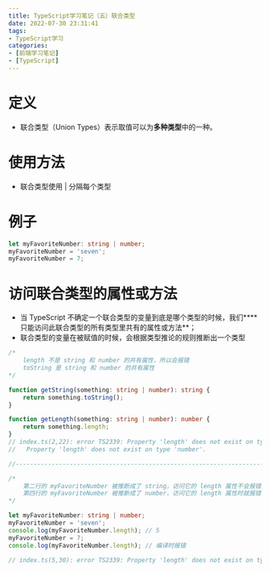 ```yaml
---
title: TypeScript学习笔记（五）联合类型
date: 2022-07-30 23:31:41
tags:
- TypeScript学习
categories:
- [前端学习笔记]
- [TypeScript]
---
```


# 定义

* 联合类型（Union Types）表示取值可以为**多种类型**中的一种。

# 使用方法

* 联合类型使用 | 分隔每个类型

# 例子

```ts
let myFavoriteNumber: string | number;
myFavoriteNumber = 'seven';
myFavoriteNumber = 7;
```

# 访问联合类型的属性或方法

* 当 TypeScript 不确定一个联合类型的变量到底是哪个类型的时候，我们****只能访问此联合类型的所有类型里共有的属性或方法**；
* 联合类型的变量在被赋值的时候，会根据类型推论的规则推断出一个类型

```ts
/*
    length 不是 string 和 number 的共有属性，所以会报错
    toString 是 string 和 number 的共有属性
*/

function getString(something: string | number): string {
    return something.toString();
}

function getLength(something: string | number): number {
    return something.length;
}
// index.ts(2,22): error TS2339: Property 'length' does not exist on type 'string | number'.
//   Property 'length' does not exist on type 'number'.

//----------------------------------------------------------------------

/*
    第二行的 myFavoriteNumber 被推断成了 string，访问它的 length 属性不会报错。
    第四行的 myFavoriteNumber 被推断成了 number，访问它的 length 属性时就报错了。
*/

let myFavoriteNumber: string | number;
myFavoriteNumber = 'seven';
console.log(myFavoriteNumber.length); // 5
myFavoriteNumber = 7;
console.log(myFavoriteNumber.length); // 编译时报错

// index.ts(5,30): error TS2339: Property 'length' does not exist on type 'number'.
```

